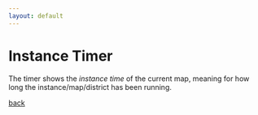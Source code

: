 ```yaml
---
layout: default
---
```


# Instance Timer
The timer shows the *instance time* of the current map, meaning for how long the instance/map/district has been running.

[back](./)
